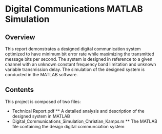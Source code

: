 <!-- Title -->
# Digital Communications MATLAB Simulation

<!-- Overview -->
## Overview
This report demonstrates a designed digital communication system optimized to have minimum bit error rate while maximizing the transmitted message bits per second. The system is designed in reference to a given channel with an unknown constant frequency band limitation and unknown variable transmission delay. The simulation of the
designed system is conducted in the MATLAB software.

<!-- Contents -->
## Contents
This project is composed of two files:
* Technical Report.pdf 
** A detailed analysis and description of the designed system in MATLAB
* Digital_Communications_Simulation_Christian_Kamps.m
** The MATLAB file containing the design digital communciation system
